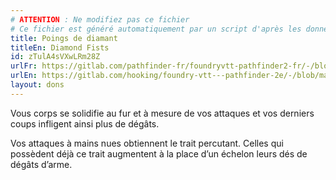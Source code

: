 ```yaml
---
# ATTENTION : Ne modifiez pas ce fichier
# Ce fichier est généré automatiquement par un script d'après les données du module Foundry VTT officiel et de sa traduction
title: Poings de diamant
titleEn: Diamond Fists
id: zTulA4sVXwLRm28Z
urlFr: https://gitlab.com/pathfinder-fr/foundryvtt-pathfinder2-fr/-/blob/master/data/feats/zTulA4sVXwLRm28Z.htm
urlEn: https://gitlab.com/hooking/foundry-vtt---pathfinder-2e/-/blob/master/packs/data/feats.db/diamond-fists.json
layout: dons
---
```

Vous corps se solidifie au fur et à mesure de vos attaques et vos derniers coups infligent ainsi plus de dégâts.

Vos attaques à mains nues obtiennent le trait percutant. Celles qui possèdent déjà ce trait augmentent à la place d’un échelon leurs dés de dégâts d’arme.

